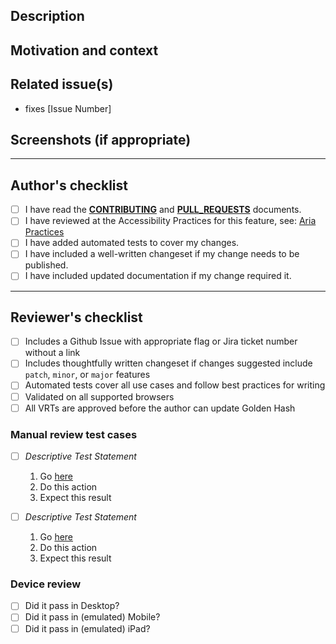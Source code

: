 <!---
    - Following conventional commit format, provide a general summary of your changes in the title above.
    - Acceptable commit types in order of severity (high to low): feat, fix, docs, style, chore, perf, and test. Commit types are defined in PULL_REQUESTS.md.
    - For example,`type(component): general summary`
-->

## Description

<!--- Describe your changes in detail -->

## Motivation and context

<!--- Why is this change required? What problem does it solve? -->

## Related issue(s)

<!---
    - If suggesting a new feature or change, please discuss it in an issue first.
    - If fixing a bug, include the issue number where the reviewers can find a description of the bug with steps to reproduce.
    - If you're an Adobe employee, add a Jira ticket number but DO NOT LINK directly to Jira.
-->

-   fixes [Issue Number]

## Screenshots (if appropriate)

---

## Author's checklist

<!--- Go over all the following points, and put an `x` in all the boxes that apply.  If you're unsure about any of these, don't hesitate to ask. We're here to help! -->

-   [ ] I have read the **[CONTRIBUTING](<(https://github.com/adobe/spectrum-web-components/blob/main/CONTRIBUTING.md)>)** and **[PULL_REQUESTS](<(https://github.com/adobe/spectrum-web-components/blob/main/PULL_REQUESTS.md)>)** documents.
-   [ ] I have reviewed at the Accessibility Practices for this feature, see: [Aria Practices](https://www.w3.org/TR/wai-aria-practices/)
-   [ ] I have added automated tests to cover my changes.
-   [ ] I have included a well-written changeset if my change needs to be published.
-   [ ] I have included updated documentation if my change required it.

---

## Reviewer's checklist

-   [ ] Includes a Github Issue with appropriate flag or Jira ticket number without a link
-   [ ] Includes thoughtfully written changeset if changes suggested include `patch`, `minor`, or `major` features
-   [ ] Automated tests cover all use cases and follow best practices for writing
-   [ ] Validated on all supported browsers
-   [ ] All VRTs are approved before the author can update Golden Hash

### Manual review test cases

<!---
    - For the author, please describe in detail what reviewers should test.
    - Include links and manual steps for how the reviewer should go through to verify your changes.
    - Be sure to include all areas of the codebase that might be affected. Any components that use these changes for a dependency should be cross-checked for regressions.
    - For example, changes to Menu Item will affect Picker, Menu, and Action Menu.
-->

-   [ ] _Descriptive Test Statement_

    1. Go [here](url)
    2. Do this action
    3. Expect this result

-   [ ] _Descriptive Test Statement_
    1. Go [here](url)
    2. Do this action
    3. Expect this result

### Device review

<!--- Verify the above manual tests and visual accuracy utilizing an emulator like Polypane browser or on an actual device. -->

-   [ ] Did it pass in Desktop?
-   [ ] Did it pass in (emulated) Mobile?
-   [ ] Did it pass in (emulated) iPad?
